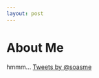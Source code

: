 ```yaml
---
layout: post
---
```


About Me
========

hmmm...
<a class="twitter-timeline" data-dnt=true href="https://twitter.com/soasme" data-widget-id="296492688218390529">Tweets by @soasme</a>
<script>!function(d,s,id){var js,fjs=d.getElementsByTagName(s)[0];if(!d.getElementById(id)){js=d.createElement(s);js.id=id;js.src="//platform.twitter.com/widgets.js";fjs.parentNode.insertBefore(js,fjs);}}(document,"script","twitter-wjs");</script>


